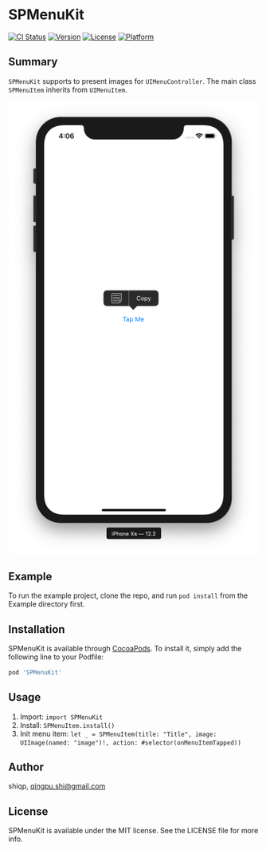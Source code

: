 # SPMenuKit

[![CI Status](https://img.shields.io/travis/shiqp/SPMenuKit.svg?style=flat)](https://travis-ci.org/shiqp/SPMenuKit)
[![Version](https://img.shields.io/cocoapods/v/SPMenuKit.svg?style=flat)](https://cocoapods.org/pods/SPMenuKit)
[![License](https://img.shields.io/cocoapods/l/SPMenuKit.svg?style=flat)](https://cocoapods.org/pods/SPMenuKit)
[![Platform](https://img.shields.io/cocoapods/p/SPMenuKit.svg?style=flat)](https://cocoapods.org/pods/SPMenuKit)

## Summary

`SPMenuKit` supports to present images for `UIMenuController`. The main class `SPMenuItem` inherits from `UIMenuItem`.

![ScreenShot](ScreenShot.png)

## Example

To run the example project, clone the repo, and run `pod install` from the Example directory first.

## Installation

SPMenuKit is available through [CocoaPods](https://cocoapods.org). To install
it, simply add the following line to your Podfile:

```ruby
pod 'SPMenuKit'
```

## Usage

1. Import: `import SPMenuKit`
2. Install: `SPMenuItem.install()`
3. Init menu item: `let _ = SPMenuItem(title: "Title", image: UIImage(named: "image")!, action: #selector(onMenuItemTapped))`

## Author

shiqp, qingpu.shi@gmail.com

## License

SPMenuKit is available under the MIT license. See the LICENSE file for more info.
